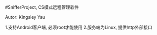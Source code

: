 #SnifferProject, CS模式远程管理软件

Autor:  Kingsley Yau

1.支持Android客户端, 必须root才能使用</bar>
2.服务端为Linux, 提供http外部接口</br>
